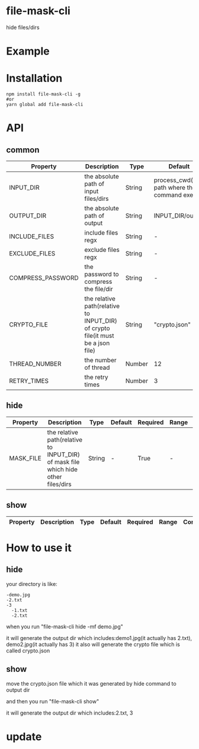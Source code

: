 # file-mask-cli

hide files/dirs

# Example

# Installation

```
npm install file-mask-cli -g
#or
yarn global add file-mask-cli
```

# API

## common

Property | Description | Type | Default | Required | Range | Command |
---------|----------|---------|----------|---------|---------|---------|
INPUT_DIR | the absolute path of input files/dirs | String | process_cwd(the path where the command exec) | False | - | -id |
OUTPUT_DIR | the absolute path of output | String | INPUT_DIR/output | False | - | -od |
INCLUDE_FILES | include files regx | String | - | False | - | -if |
EXCLUDE_FILES | exclude files regx | String | - | False | - | -ef |
COMPRESS_PASSWORD | the password to compress the file/dir | String | - | False | - | -cp |
CRYPTO_FILE | the relative path(relative to INPUT_DIR) of crypto file(it must be a json file) | String | "crypto.json" | False | - | -cf |
THREAD_NUMBER | the number of thread | Number | 12 | False | - | -tn |
RETRY_TIMES | the retry times | Number | 3 | False | - | -rt |

## hide

Property | Description | Type | Default | Required | Range | Command |
---------|----------|---------|----------|---------|---------|---------|
MASK_FILE | the relative path(relative to INPUT_DIR) of mask file which hide other files/dirs | String | - | True | - | -mf |

## show

Property | Description | Type | Default | Required | Range | Command |
---------|----------|---------|----------|---------|---------|---------|

# How to use it

## hide

your directory is like:

```
-demo.jpg
-2.txt
-3
  -1.txt
  -2.txt
```

when you run "file-mask-cli hide -mf demo.jpg"

it will generate the output dir which includes:demo1.jpg(it actually has 2.txt), demo2.jpg(it actually has 3)
it also will generate the crypto file which is called crypto.json

## show

move the crypto.json file which it was generated by hide command to output dir

and then you run "file-mask-cli show"

it will generate the output dir which includes:2.txt, 3

# update
